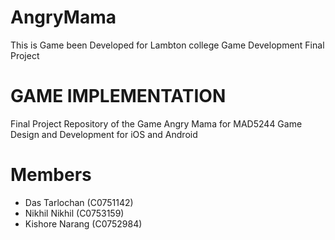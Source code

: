 # AngryMama
 This is Game been Developed for Lambton college Game Development Final Project
 
# GAME IMPLEMENTATION
Final Project Repository of the Game Angry Mama for MAD5244 Game Design and Development for iOS and Android

# Members
- Das Tarlochan (C0751142)<br>
- Nikhil Nikhil (C0753159)<br>
- Kishore Narang (C0752984)<br>
